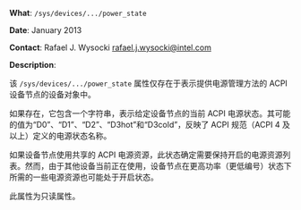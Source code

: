 **What**: `/sys/devices/.../power_state`

**Date**: January 2013

**Contact**: Rafael J. Wysocki <rafael.j.wysocki@intel.com>

**Description**:

该 `/sys/devices/.../power_state` 属性仅存在于表示提供电源管理方法的 ACPI 设备节点的设备对象中。

如果存在，它包含一个字符串，表示给定设备节点的当前 ACPI 电源状态。其可能的值为“D0”、“D1”、“D2”、“D3hot”和“D3cold”，反映了 ACPI 规范（ACPI 4 及以上）定义的电源状态名称。

如果设备节点使用共享的 ACPI 电源资源，此状态确定需要保持开启的电源资源列表。然而，由于其他设备当前正在使用，设备节点在更高功率（更低编号）状态下所需的一些电源资源也可能处于开启状态。

此属性为只读属性。